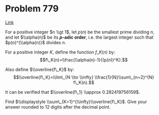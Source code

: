 # Problem 779

[Link](https://projecteuler.net/problem=779)

For a positive integer $n \\gt 1$, let $p(n)$ be the smallest prime dividing $n$, and let $\\alpha(n)$ be its **$p$-adic order**, i.e. the largest integer such that $p(n)^{\\alpha(n)}$ divides $n$. 

For a positive integer $K$, define the function $f\_K(n)$ by: $$f\_K(n)=\\frac{\\alpha(n)-1}{(p(n))^K}.$$

Also define $\\overline{f\_K}$ by: $$\\overline{f\_K}=\\lim\_{N \\to \\infty} \\frac{1}{N}\\sum\_{n=2}^{N} f\_K(n).$$

It can be verified that $\\overline{f\_1} \\approx 0.282419756159$. 

Find $\\displaystyle \\sum\_{K=1}^{\\infty}\\overline{f\_K}$. Give your answer rounded to $12$ digits after the decimal point.

